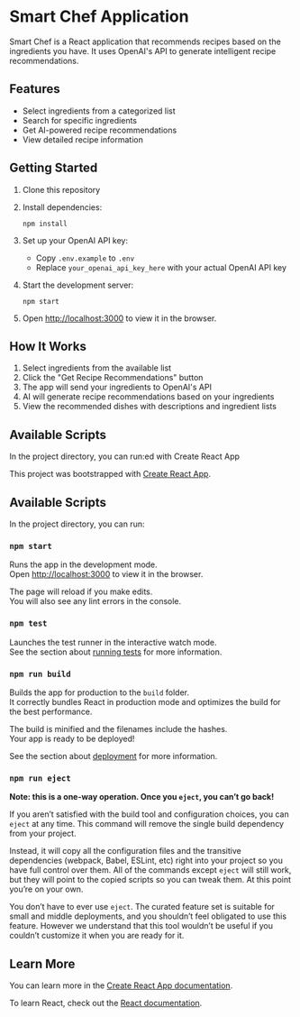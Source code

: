 # Smart Chef Application

Smart Chef is a React application that recommends recipes based on the ingredients you have. It uses OpenAI's API to generate intelligent recipe recommendations.

## Features

- Select ingredients from a categorized list
- Search for specific ingredients
- Get AI-powered recipe recommendations
- View detailed recipe information

## Getting Started

1. Clone this repository
2. Install dependencies:
   ```
   npm install
   ```
3. Set up your OpenAI API key:

   - Copy `.env.example` to `.env`
   - Replace `your_openai_api_key_here` with your actual OpenAI API key

4. Start the development server:
   ```
   npm start
   ```
5. Open [http://localhost:3000](http://localhost:3000) to view it in the browser.

## How It Works

1. Select ingredients from the available list
2. Click the "Get Recipe Recommendations" button
3. The app will send your ingredients to OpenAI's API
4. AI will generate recipe recommendations based on your ingredients
5. View the recommended dishes with descriptions and ingredient lists

## Available Scripts

In the project directory, you can run:ed with Create React App

This project was bootstrapped with [Create React App](https://github.com/facebook/create-react-app).

## Available Scripts

In the project directory, you can run:

### `npm start`

Runs the app in the development mode.\
Open [http://localhost:3000](http://localhost:3000) to view it in the browser.

The page will reload if you make edits.\
You will also see any lint errors in the console.

### `npm test`

Launches the test runner in the interactive watch mode.\
See the section about [running tests](https://facebook.github.io/create-react-app/docs/running-tests) for more information.

### `npm run build`

Builds the app for production to the `build` folder.\
It correctly bundles React in production mode and optimizes the build for the best performance.

The build is minified and the filenames include the hashes.\
Your app is ready to be deployed!

See the section about [deployment](https://facebook.github.io/create-react-app/docs/deployment) for more information.

### `npm run eject`

**Note: this is a one-way operation. Once you `eject`, you can’t go back!**

If you aren’t satisfied with the build tool and configuration choices, you can `eject` at any time. This command will remove the single build dependency from your project.

Instead, it will copy all the configuration files and the transitive dependencies (webpack, Babel, ESLint, etc) right into your project so you have full control over them. All of the commands except `eject` will still work, but they will point to the copied scripts so you can tweak them. At this point you’re on your own.

You don’t have to ever use `eject`. The curated feature set is suitable for small and middle deployments, and you shouldn’t feel obligated to use this feature. However we understand that this tool wouldn’t be useful if you couldn’t customize it when you are ready for it.

## Learn More

You can learn more in the [Create React App documentation](https://facebook.github.io/create-react-app/docs/getting-started).

To learn React, check out the [React documentation](https://reactjs.org/).
